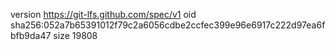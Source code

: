 version https://git-lfs.github.com/spec/v1
oid sha256:052a7b65391012f79c2a6056cdbe2ccfec399e96e6917c222d97ea6fbfb9da47
size 19808
